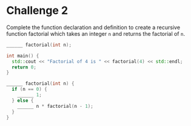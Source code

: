 # Challenge 2

Complete the function declaration and definition to create a recursive function factorial which takes an integer `n` and returns the factorial of `n`.

```cpp
______ factorial(int n);

int main() {
  std::cout << "Factorial of 4 is " << factorial(4) << std::endl;
  return 0;
}

______ factorial(int n) {
  if (n == 0) {
    ______ 1;
  } else {
    ______ n * factorial(n - 1);
  }
}
```
